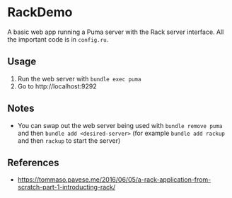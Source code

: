 # RackDemo

A basic web app running a Puma server with the Rack server interface.
All the important code is in `config.ru`.

## Usage

1. Run the web server with `bundle exec puma`
2. Go to http://localhost:9292

## Notes

- You can swap out the web server being used with `bundle remove puma` and then `bundle add <desired-server>` (for example `bundle add rackup` and then `rackup` to start the server)

## References

- https://tommaso.pavese.me/2016/06/05/a-rack-application-from-scratch-part-1-introducting-rack/
